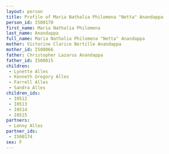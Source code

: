 ```yaml
---
layout: person
title: Profile of Maria Nathalia Philomena "Netta" Anandappa
person_id: I500170
first_name: Maria Nathalia Philomena
last_name: Anandappa
full_name: Maria Nathalia Philomena "Netta" Anandappa
mother: Victorine Clarice Bertille Anandappa
mother_id: I500066
father: Christopher Lazarus Anandappa
father_id: I500015
children:
 - Lynette Alles
 - Kenneth Gregory Alles
 - Farrell Alles
 - Sandra Alles
children_ids:
 - I0512
 - I0513
 - I0514
 - I0515
partners:
 - Lenny Alles
partner_ids:
 - I500174
sex: F
---
```



